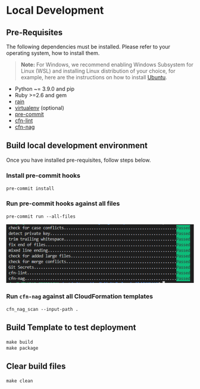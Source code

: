 # Local Development

## Pre-Requisites

The following dependencies must be installed. Please refer to your operating system, how to install them.

> **Note:** For Windows, we recommend enabling Windows Subsystem for Linux (WSL) and installing Linux distribution of your choice,
> for example, here are the instructions on how to install [Ubuntu](https://ubuntu.com/tutorials/ubuntu-on-windows).

- Python ~= 3.9.0 and pip
- Ruby >=2.6 and gem
- [rain](https://github.com/aws-cloudformation/rain)
- [virtualenv](https://virtualenv.pypa.io/en/latest/installation.html) (optional)
- [pre-commit](https://pre-commit.com/#install)
- [cfn-lint](https://github.com/aws-cloudformation/cfn-lint)
- [cfn-nag](https://github.com/stelligent/cfn_nag)

## Build local development environment

Once you have installed pre-requisites, follow steps below.

### Install pre-commit hooks

```shell
pre-commit install
```

### Run pre-commit hooks against all files

```shell
pre-commit run --all-files
```

![hooks.png](hooks.png)

### Run `cfn-nag` against all CloudFormation templates

```shell
cfn_nag_scan --input-path .
```

## Build Template to test deployment

```shell
make build
make package
```

## Clear build files

```shell
make clean
```
